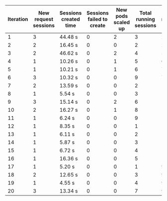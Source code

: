 | Iteration | New request sessions | Sessions created time | Sessions failed to create | New pods scaled up | Total running sessions | Total running pods | Max sessions per pod | Gaps | Sessions closed |
| --------- | -------------------- | --------------------- | ------------------------- | ------------------ | ---------------------- | ------------------ | -------------------- | ---- | --------------- |
| 1         | 3                    | 44.48 s               | 0                         | 2                  | 3                      | 2                  | 3                    | 3    | 3               |
| 2         | 2                    | 16.45 s               | 0                         | 0                  | 2                      | 2                  | 3                    | 4    | 0               |
| 3         | 2                    | 46.62 s               | 0                         | 2                  | 4                      | 5                  | 3                    | 11   | 0               |
| 4         | 1                    | 10.26 s               | 0                         | 1                  | 5                      | 6                  | 3                    | 13   | 0               |
| 5         | 1                    | 10.21 s               | 0                         | 1                  | 6                      | 7                  | 3                    | 15   | 0               |
| 6         | 3                    | 10.32 s               | 0                         | 0                  | 9                      | 7                  | 3                    | 12   | 9               |
| 7         | 2                    | 13.59 s               | 0                         | 0                  | 2                      | 10                 | 3                    | 28   | 0               |
| 8         | 1                    | 5.54 s                | 0                         | 0                  | 3                      | 10                 | 3                    | 27   | 0               |
| 9         | 3                    | 15.14 s               | 0                         | 2                  | 6                      | 12                 | 3                    | 30   | 0               |
| 10        | 2                    | 16.27 s               | 0                         | 1                  | 8                      | 13                 | 3                    | 31   | 0               |
| 11        | 1                    | 6.24 s                | 0                         | 0                  | 9                      | 13                 | 3                    | 30   | 9               |
| 12        | 1                    | 8.35 s                | 0                         | 0                  | 1                      | 13                 | 3                    | 38   | 0               |
| 13        | 1                    | 6.11 s                | 0                         | 0                  | 2                      | 13                 | 3                    | 37   | 0               |
| 14        | 1                    | 5.87 s                | 0                         | 0                  | 3                      | 13                 | 3                    | 36   | 0               |
| 15        | 1                    | 6.72 s                | 0                         | 0                  | 4                      | 13                 | 3                    | 35   | 0               |
| 16        | 1                    | 16.36 s               | 0                         | 0                  | 5                      | 13                 | 3                    | 34   | 5               |
| 17        | 1                    | 5.20 s                | 0                         | 0                  | 1                      | 9                  | 3                    | 26   | 0               |
| 18        | 2                    | 12.65 s               | 0                         | 0                  | 3                      | 9                  | 3                    | 24   | 0               |
| 19        | 1                    | 4.55 s                | 0                         | 0                  | 4                      | 9                  | 3                    | 23   | 0               |
| 20        | 3                    | 13.34 s               | 0                         | 0                  | 7                      | 9                  | 3                    | 20   | 0               |